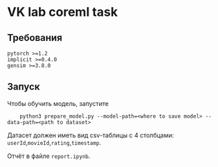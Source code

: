 # VK lab coreml task

## Требования

```
pytorch >=1.2
implicit >=0.4.0
gensim >=3.8.0
```

## Запуск

Чтобы обучить модель, запустите

```
    python3 prepare_model.py --model-path=<where to save model> --data-path=<path to dataset>
```

Датасет должен иметь вид csv-таблицы с 4 столбцами: `userId`,`movieId`,`rating`,`timestamp`.

Отчёт в файле `report.ipynb`.
